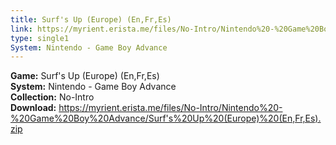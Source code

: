 ```yaml
---
title: Surf's Up (Europe) (En,Fr,Es)
link: https://myrient.erista.me/files/No-Intro/Nintendo%20-%20Game%20Boy%20Advance/Surf's%20Up%20(Europe)%20(En,Fr,Es).zip
type: single1
System: Nintendo - Game Boy Advance
---
```

<b>Game:</b> Surf's Up (Europe) (En,Fr,Es)<br>
<b>System:</b> Nintendo - Game Boy Advance<br>
<b>Collection:</b> No-Intro<br>
<b>Download:</b> https://myrient.erista.me/files/No-Intro/Nintendo%20-%20Game%20Boy%20Advance/Surf's%20Up%20(Europe)%20(En,Fr,Es).zip